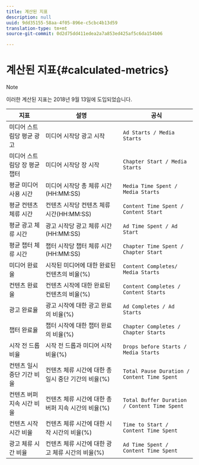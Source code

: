 ```yaml
---
title: 계산된 지표
description: null
uuid: 9dd35155-58aa-4f05-896e-c5cbc4b13d59
translation-type: tm+mt
source-git-commit: 0d2d75dd411edea2a7a853ed425af5c6da154b06

---
```



# 계산된 지표{#calculated-metrics}

>[!NOTE]
>
>이러한 계산된 지표는 2018년 9월 13일에 도입되었습니다.

| 지표 | 설명 | 공식 |
|---|---|---|
| 미디어 스트림당 평균 광고 | 미디어 시작당 광고 시작 | `Ad Starts / Media Starts` |
| 미디어 스트림당 장 평균 챕터 | 미디어 시작당 장 시작 | `Chapter Start / Media Starts` |
| 평균 미디어 사용 시간 | 미디어 시작당 총 체류 시간(HH:MM:SS) | `Media Time Spent / Media Starts` |
| 평균 컨텐츠 체류 시간 | 컨텐츠 시작당 컨텐츠 체류 시간(HH:MM:SS) | `Content Time Spent / Content Start` |
| 평균 광고 체류 시간 | 광고 시작당 광고 체류 시간(HH:MM:SS) | `Ad Time Spent / Ad Start` |
| 평균 챕터 체류 시간 | 챕터 시작당 챕터 체류 시간(HH:MM:SS) | `Chapter Time Spent / Chapter Start` |
| 미디어 완료율 | 시작된 미디어에 대한 완료된 컨텐츠의 비율(%) | `Content Completes/ Media Starts` |
| 컨텐츠 완료율 | 컨텐츠 시작에 대한 완료된 컨텐츠의 비율(%) | `Content Completes / Content Starts` |
| 광고 완료율 | 광고 시작에 대한 광고 완료의 비율(%) | `Ad Completes / Ad Starts` |
| 챕터 완료율 | 챕터 시작에 대한 챕터 완료의 비율(%) | `Chapter Completes / Chapter Starts` |
| 시작 전 드롭 비율 | 시작 전 드롭과 미디어 시작 비율(%) | `Drops before Starts / Media Starts` |
| 컨텐츠 일시 중단 기간 비율 | 컨텐츠 체류 시간에 대한 총 일시 중단 기간의 비율(%) | `Total Pause Duration / Content Time Spent` |
| 컨텐츠 버퍼 지속 시간 비율 | 컨텐츠 체류 시간에 대한 총 버퍼 지속 시간의 비율(%) | `Total Buffer Duration / Content Time Spent` |
| 컨텐츠 시작 시간 비율 | 컨텐츠 체류 시간에 대한 시작 시간의 비율(%) | `Time to Start / Content Time Spent` |
| 광고 체류 시간 비율 | 컨텐츠 체류 시간에 대한 광고 체류 시간의 비율(%) | `Ad Time Spent / Content Time Spent` |

